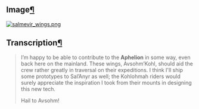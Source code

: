 ## Image[¶](https://wiki.drehmal.cyou/Story_and_Features/Holotexts/25_Percent_Area/salmevir_wings/#image "Permanent link")

[![salmevir_wings.png](https://wiki.drehmal.cyou/assets/img/lore/holotexts/salmevir_wings.png)](https://wiki.drehmal.cyou/assets/img/lore/holotexts/salmevir_wings.png)

## Transcription[¶](https://wiki.drehmal.cyou/Story_and_Features/Holotexts/25_Percent_Area/salmevir_wings/#transcription "Permanent link")

> I’m happy to be able to contribute to the **Aphelion** in some way, even back here on the mainland. These wings, Avsohm’Kohl, should aid the crew rather greatly in traversal on their expeditions. I think I'll ship some prototypes to Sal’Anyr as well; the Kohlohmah riders would surely appreciate the inspiration I took from their mounts in designing this new tech.
> 
> Hail to Avsohm!